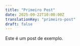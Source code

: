 ```yaml
---
title: "Primeiro Post"
date: 2025-09-22T10:00:00Z
translationKey: "primeiro-post"
draft: false
---
```


Este é um post de exemplo.